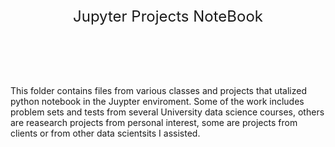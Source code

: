 <!DOCTYPE html>
<html lang="en">
    <head>
        <header style="font-size: x-large;">
            Jupyter Projects NoteBook
        </header>
    </head>
    <body>
        This folder contains files from various classes and projects that utalized python notebook in the Juypter enviroment. Some of the work includes problem sets and tests from
        several University data science courses, others are reasearch projects from personal interest, some are projects from clients or from other data scientsits I assisted.
    </body>
</html>
